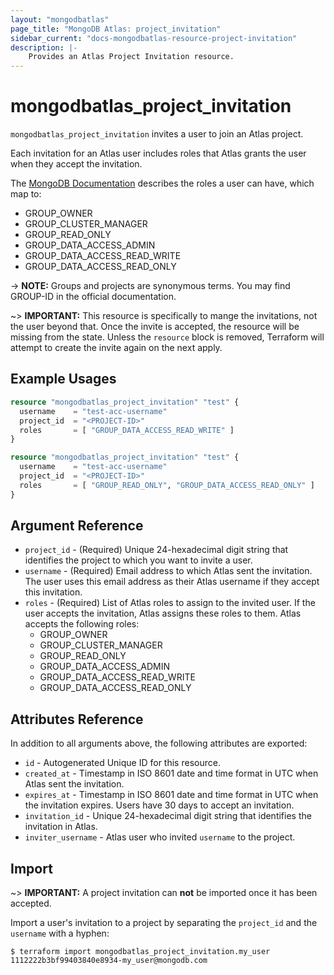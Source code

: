 ```yaml
---
layout: "mongodbatlas"
page_title: "MongoDB Atlas: project_invitation"
sidebar_current: "docs-mongodbatlas-resource-project-invitation"
description: |-
    Provides an Atlas Project Invitation resource.
---
```


# mongodbatlas_project_invitation

`mongodbatlas_project_invitation` invites a user to join an Atlas project.

Each invitation for an Atlas user includes roles that Atlas grants the user when they accept the invitation.

The [MongoDB Documentation](https://docs.atlas.mongodb.com/reference/user-roles/#project-roles) describes the roles a user can have, which map to:

* GROUP_OWNER
* GROUP_CLUSTER_MANAGER
* GROUP_READ_ONLY
* GROUP_DATA_ACCESS_ADMIN
* GROUP_DATA_ACCESS_READ_WRITE
* GROUP_DATA_ACCESS_READ_ONLY

-> **NOTE:** Groups and projects are synonymous terms. You may find GROUP-ID in the official documentation.

~> **IMPORTANT:**
This resource is specifically to mange the invitations, not the user beyond that. Once the invite is accepted, the resource will be missing from the state. Unless the `resource` block is removed, Terraform will attempt to create the invite again on the next apply.

## Example Usages

```terraform
resource "mongodbatlas_project_invitation" "test" {
  username    = "test-acc-username"
  project_id  = "<PROJECT-ID>"
  roles       = [ "GROUP_DATA_ACCESS_READ_WRITE" ]
}
```

```terraform
resource "mongodbatlas_project_invitation" "test" {
  username    = "test-acc-username"
  project_id  = "<PROJECT-ID>"
  roles       = [ "GROUP_READ_ONLY", "GROUP_DATA_ACCESS_READ_ONLY" ]
}
```

## Argument Reference

* `project_id` - (Required) Unique 24-hexadecimal digit string that identifies the project to which you want to invite a user.
* `username` - (Required) Email address to which Atlas sent the invitation. The user uses this email address as their Atlas username if they accept this invitation.
* `roles` - (Required) List of Atlas roles to assign to the invited user. If the user accepts the invitation, Atlas assigns these roles to them. Atlas accepts the following roles:
  * GROUP_OWNER
  * GROUP_CLUSTER_MANAGER
  * GROUP_READ_ONLY
  * GROUP_DATA_ACCESS_ADMIN
  * GROUP_DATA_ACCESS_READ_WRITE
  * GROUP_DATA_ACCESS_READ_ONLY

## Attributes Reference

In addition to all arguments above, the following attributes are exported:

* `id` - Autogenerated Unique ID for this resource.
* `created_at` - Timestamp in ISO 8601 date and time format in UTC when Atlas sent the invitation.
* `expires_at` - Timestamp in ISO 8601 date and time format in UTC when the invitation expires. Users have 30 days to accept an invitation.
* `invitation_id` - Unique 24-hexadecimal digit string that identifies the invitation in Atlas.
* `inviter_username` - Atlas user who invited `username` to the project.

## Import

~> **IMPORTANT:**
A project invitation can **not** be imported once it has been accepted.

Import a user's invitation to a project by separating the `project_id` and the `username` with a hyphen:

```
$ terraform import mongodbatlas_project_invitation.my_user 1112222b3bf99403840e8934-my_user@mongodb.com
```
